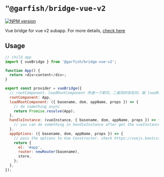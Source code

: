 # `"@garfish/bridge-vue-v2`

[![NPM version](https://img.shields.io/npm/v/@garfish/bridge.svg?style=flat-square)](https://www.npmjs.com/package/@garfish/bridge)

Vue bridge for vue v2 subapp. For more details, [check here](https://www.garfishjs.org/guide/bridge)
## Usage

```js
// child app
import { vueBridge } from '@garfish/bridge-vue-v2';

function App() {
  return <div>content</div>;
}

export const provider = vueBridge({
  // rootComponent、loadRootComponent 传递一个即可。二者同时存在时，取 loadRootComponent 的返回值值作为 root component.
  rootComponent: App,
  loadRootComponent: ({ basename, dom, appName, props }) => {
    // do something async
    return Promise.resolve(App);
  },
  handleInstance: (vueInstance, { basename, dom, appName, props }) => {
    // you can do something in handleInstance after get the vueInstance
  },
  appOptions: ({ basename, dom, appName, props }) => {
    // pass the options to Vue Constructor. check https://vuejs.bootcss.com/api/#%E9%80%89%E9%A1%B9-%E6%95%B0%E6%8D%AE
    return {
      el: '#app',
      router: newRouter(basename),
      store,
    };
  },
});

```
